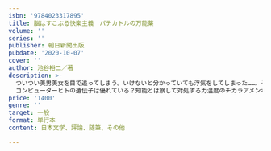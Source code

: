 ```yaml
---
isbn: '9784023317895'
title: 脳はすこぶる快楽主義　パテカトルの万能薬
volume: ''
series: ''
publisher: 朝日新聞出版
pubdate: '2020-10-07'
cover: ''
author: 池谷裕二／著
description: >-
  ついつい美男美女を目で追ってしまう。いけないと分かっていても浮気をしてしまった……。それ、もしかしたら脳のクセかもしれません。本書は、毎日100～200報読む論文の中から、人気脳研究者が選りすぐった科学知見を集めた１冊になります。その他にも、「偽物を身に着けると嘘をつきやすくなる」「数学の苦手意識は遺伝子によるもの」など、読めば明日話したくなる話が満載。ちなみに、「生後3カ月でモラルは生まれる」ので、脳を浮気の言い訳にはできませんので、ご注意ください……。【目次】Ⅰだから人はおもしろい似た者が集うワケ美人なヒトだからがんになる理由は「不運」だから?!馬鹿正直な不正直ヒトは生まれながらの科学者偽ブランドの品格友とは何か気が合うと子孫繁栄捕食者を超えたヒトオトナは団子よりカネヒトが調理するワケ忘れることは止められないⅡ計り知れない脳ヒトの五感のしくみ脳が「同時」に処理できるわけ数学が好きな人と嫌いな人偏見がなくならない理由失敗は成功のもとクセはボーッとした脳に宿るピンチの恍惚チアリーダー効果はなぜ起こるヒトの脳は協調し合う苦労して手に入れるからありがたい百貨店での不思議時間が逆転すると記憶はどうなるかⅢ感性を刺激する諸刃の知識聖夜に甘い刺激を音楽を習う別の目的「私は幸せ！」は本当に幸福なのかヒトの「好み」を変える「書こう」という意志の正体色と脳の不思議な作用読書はなぜ大切なのか？現実と夢と幻覚のちがいⅣ愛の不思議愛情ホルモンの秘密生後３カ月でモラルは生まれる子どもの〝やる気〟は親で決まる?!親から虐待された子は、もっと親を愛する禁断の果実はなぜ甘い浮気と一途近親婚が禁止される理由Ⅴ未知なる力人工知能は使いよう悩みも聞く人工知能棋士vs.
  コンピューターヒトの遺伝子は優れている？知能とは察して対処する力温度のチカラアメンボの能力は驚異的進化する微生物テクノロジー未来繁栄のために何をすべきかⅥ明日のために元気だしてねハトのリーダー養成論消える木々と日本人つむじの秘密冗談は強力な武器になるじゃんけんの必勝法ヒトの歩行距離は地球３周半コリアンダーはお好きですか？ＣＭを流す本当の効果とはポーカーから人間社会が変わる?!マラリアに強い血液型人類のルーツに出会ってきました
price: '1400'
genre: ''
target: 一般
format: 単行本
content: 日本文学、評論、随筆、その他

---
```

